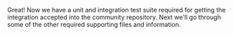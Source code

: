 Great! Now we have a unit and integration test suite required for getting the integration accepted into the community repository. Next we'll go through some of the other required supporting files and information.
